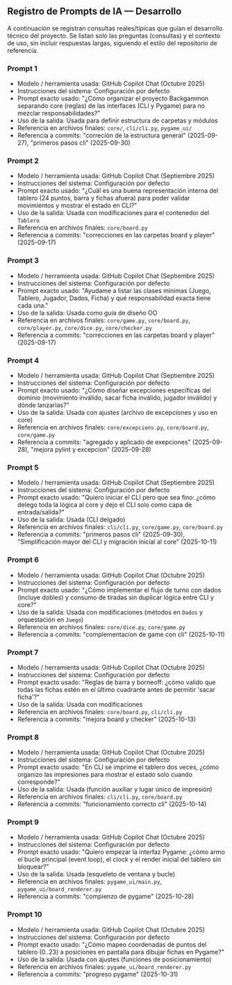 ## Registro de Prompts de IA — Desarrollo

A continuación se registran consultas reales/típicas que guían el desarrollo técnico del proyecto. Se listan solo las preguntas (consultas) y el contexto de uso, sin incluir respuestas largas, siguiendo el estilo del repositorio de referencia.

### Prompt 1

- Modelo / herramienta usada: GitHub Copilot Chat (Octubre 2025)
- Instrucciones del sistema: Configuración por defecto
- Prompt exacto usado: "¿Cómo organizar el proyecto Backgammon separando core (reglas) de las interfaces (CLI y Pygame) para no mezclar responsabilidades?"
- Uso de la salida: Usada para definir estructura de carpetas y módulos
- Referencia en archivos finales: `core/`, `cli/cli.py`, `pygame_ui/`
- Referencia a commits: "correción de la estructura general" (2025-09-27), "primeros pasos cli" (2025-09-30)

### Prompt 2

- Modelo / herramienta usada: GitHub Copilot Chat (Septiembre 2025)
- Instrucciones del sistema: Configuración por defecto
- Prompt exacto usado: "¿Cuál es una buena representación interna del tablero (24 puntos, barra y fichas afuera) para poder validar movimientos y mostrar el estado en CLI?"
- Uso de la salida: Usada con modificaciones para el contenedor del `Tablero`
- Referencia en archivos finales: `core/board.py`
- Referencia a commits: "correcciones en las carpetas board y player" (2025-09-17)

### Prompt 3

- Modelo / herramienta usada: GitHub Copilot Chat (Septiembre 2025)
- Instrucciones del sistema: Configuración por defecto
- Prompt exacto usado: "Ayudame a listar las clases mínimas (Juego, Tablero, Jugador, Dados, Ficha) y qué responsabilidad exacta tiene cada una."
- Uso de la salida: Usada como guía de diseño OO
- Referencia en archivos finales: `core/game.py`, `core/board.py`, `core/player.py`, `core/dice.py`, `core/checker.py`
- Referencia a commits: "correcciones en las carpetas board y player" (2025-09-17)

### Prompt 4

- Modelo / herramienta usada: GitHub Copilot Chat (Septiembre 2025)
- Instrucciones del sistema: Configuración por defecto
- Prompt exacto usado: "¿Cómo diseñar excepciones específicas del dominio (movimiento inválido, sacar ficha inválido, jugador inválido) y dónde lanzarlas?"
- Uso de la salida: Usada con ajustes (archivo de excepciones y uso en core)
- Referencia en archivos finales: `core/excepcions.py`, `core/board.py`, `core/game.py`
- Referencia a commits: "agregado y aplicado de exepciones" (2025-09-28), "mejora pylint y excepcion" (2025-09-28)

### Prompt 5

- Modelo / herramienta usada: GitHub Copilot Chat (Septiembre 2025)
- Instrucciones del sistema: Configuración por defecto
- Prompt exacto usado: "Quiero iniciar el CLI pero que sea fino: ¿cómo delego toda la lógica al core y dejo el CLI solo como capa de entrada/salida?"
- Uso de la salida: Usada (CLI delgado)
- Referencia en archivos finales: `cli/cli.py`, `core/game.py`, `core/board.py`
- Referencia a commits: "primeros pasos cli" (2025-09-30), "Simplificación mayor del CLI y migración inicial al core" (2025-10-11)

### Prompt 6

- Modelo / herramienta usada: GitHub Copilot Chat (Octubre 2025)
- Instrucciones del sistema: Configuración por defecto
- Prompt exacto usado: "¿Cómo implementar el flujo de turno con dados (incluye dobles) y consumo de tiradas sin duplicar lógica entre CLI y core?"
- Uso de la salida: Usada con modificaciones (métodos en `Dados` y orquestación en `Juego`)
- Referencia en archivos finales: `core/dice.py`, `core/game.py`
- Referencia a commits: "complementacion de game con cli" (2025-10-11)

### Prompt 7

- Modelo / herramienta usada: GitHub Copilot Chat (Octubre 2025)
- Instrucciones del sistema: Configuración por defecto
- Prompt exacto usado: "Reglas de barra y borneoff: ¿cómo valido que todas las fichas estén en el último cuadrante antes de permitir 'sacar ficha'?"
- Uso de la salida: Usada con modificaciones
- Referencia en archivos finales: `core/board.py`, `cli/cli.py`
- Referencia a commits: "mejora board y checker" (2025-10-13)

### Prompt 8

- Modelo / herramienta usada: GitHub Copilot Chat (Octubre 2025)
- Instrucciones del sistema: Configuración por defecto
- Prompt exacto usado: "En CLI se imprime el tablero dos veces, ¿cómo organizo las impresiones para mostrar el estado solo cuando corresponde?"
- Uso de la salida: Usada (función auxiliar y lugar único de impresión)
- Referencia en archivos finales: `cli/cli.py`, `core/board.py`
- Referencia a commits: "funcionamiento correcto cli" (2025-10-14)

### Prompt 9

- Modelo / herramienta usada: GitHub Copilot Chat (Octubre 2025)
- Instrucciones del sistema: Configuración por defecto
- Prompt exacto usado: "Quiero empezar la interfaz Pygame: ¿cómo armo el bucle principal (event loop), el clock y el render inicial del tablero sin bloquear?"
- Uso de la salida: Usada (esqueleto de ventana y bucle)
- Referencia en archivos finales: `pygame_ui/main.py`, `pygame_ui/board_renderer.py`
- Referencia a commits: "compienzo de pygame" (2025-10-28)

### Prompt 10

- Modelo / herramienta usada: GitHub Copilot Chat (Octubre 2025)
- Instrucciones del sistema: Configuración por defecto
- Prompt exacto usado: "¿Cómo mapeo coordenadas de puntos del tablero (0..23) a posiciones en pantalla para dibujar fichas en Pygame?"
- Uso de la salida: Usada con ajustes (funciones de posicionamiento)
- Referencia en archivos finales: `pygame_ui/board_renderer.py`
- Referencia a commits: "progreso pygame" (2025-10-31)

